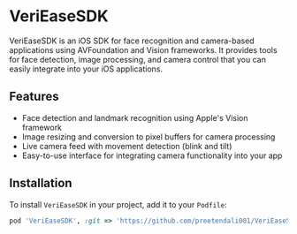 # VeriEaseSDK

VeriEaseSDK is an iOS SDK for face recognition and camera-based applications using AVFoundation and Vision frameworks. It provides tools for face detection, image processing, and camera control that you can easily integrate into your iOS applications.

## Features
- Face detection and landmark recognition using Apple's Vision framework
- Image resizing and conversion to pixel buffers for camera processing
- Live camera feed with movement detection (blink and tilt)
- Easy-to-use interface for integrating camera functionality into your app

## Installation

To install `VeriEaseSDK` in your project, add it to your `Podfile`:

```ruby
pod 'VeriEaseSDK', :git => 'https://github.com/preetendali001/VeriEaseSDK.git', :tag => ‘1.0.4’

